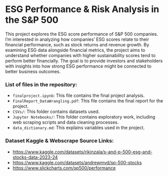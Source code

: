 # ESG Performance & Risk Analysis in the S&P 500

This project explores the ESG score performance of S&P 500 companies. I’m interested in analyzing how companies’ ESG scores relate to their financial performance, such as stock returns and revenue growth. By examining ESG data alongside financial metrics, the project aims to understand whether companies with higher sustainability scores tend to perform better financially. The goal is to provide investors and stakeholders with insights into how strong ESG performance might be connected to better business outcomes.


### List of files in the repository:


- `finalproject.ipynb`: This file contains the final project analysis.
- `FinalReport_DataWrangling.pdf`: This file contains the final report for the project.
- `CSVs/`: This folder contains datasets used.
- `Jupyter Notebooks/`: This folder contains exploratory work, including web scraping scripts and data cleaning processes.
- `data_dictionary.md`: This explains variables used in the project.

### Dataset Kaggle & Webscrape Source Links:
- https://www.kaggle.com/datasets/rikinzala/s-and-p-500-esg-and-stocks-data-2023-24
- https://www.kaggle.com/datasets/andrewmvd/sp-500-stocks
- https://www.slickcharts.com/sp500/performance
